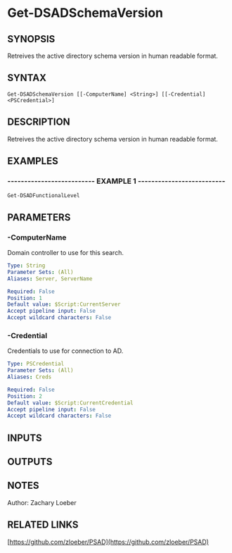 ﻿---
external help file: PSAD-help.xml
online version: https://github.com/zloeber/PSAD
schema: 2.0.0
---

# Get-DSADSchemaVersion

## SYNOPSIS
Retreives the active directory schema version in human readable format.

## SYNTAX

```
Get-DSADSchemaVersion [[-ComputerName] <String>] [[-Credential] <PSCredential>]
```

## DESCRIPTION
Retreives the active directory schema version in human readable format.

## EXAMPLES

### -------------------------- EXAMPLE 1 --------------------------
```
Get-DSADFunctionalLevel
```

## PARAMETERS

### -ComputerName
Domain controller to use for this search.

```yaml
Type: String
Parameter Sets: (All)
Aliases: Server, ServerName

Required: False
Position: 1
Default value: $Script:CurrentServer
Accept pipeline input: False
Accept wildcard characters: False
```

### -Credential
Credentials to use for connection to AD.

```yaml
Type: PSCredential
Parameter Sets: (All)
Aliases: Creds

Required: False
Position: 2
Default value: $Script:CurrentCredential
Accept pipeline input: False
Accept wildcard characters: False
```

## INPUTS

## OUTPUTS

## NOTES
Author: Zachary Loeber

## RELATED LINKS

[https://github.com/zloeber/PSAD](https://github.com/zloeber/PSAD)

